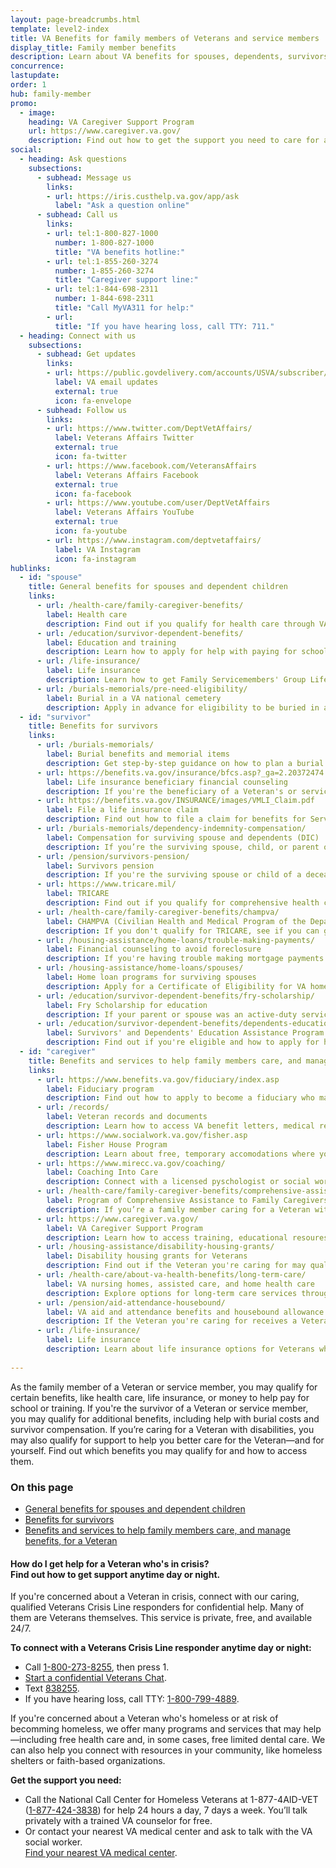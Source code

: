 ```yaml
---
layout: page-breadcrumbs.html
template: level2-index
title: VA Benefits for family members of Veterans and service members
display_title: Family member benefits
description: Learn about VA benefits for spouses, dependents, survivors, and family caregivers of Veterans and service members. 
concurrence:
lastupdate:
order: 1
hub: family-member
promo:
  - image: 
    heading: VA Caregiver Support Program
    url: https://www.caregiver.va.gov/
    description: Find out how to get the support you need to care for a Veteran.
social:
  - heading: Ask questions
    subsections:
      - subhead: Message us
        links:
        - url: https://iris.custhelp.va.gov/app/ask
          label: "Ask a question online"
      - subhead: Call us
        links:
        - url: tel:1-800-827-1000
          number: 1-800-827-1000
          title: "VA benefits hotline:"
        - url: tel:1-855-260-3274
          number: 1-855-260-3274
          title: "Caregiver support line:"
        - url: tel:1-844-698-2311
          number: 1-844-698-2311
          title: "Call MyVA311 for help:"
        - url:
          title: "If you have hearing loss, call TTY: 711."
  - heading: Connect with us 
    subsections:
      - subhead: Get updates
        links:
        - url: https://public.govdelivery.com/accounts/USVA/subscriber/new/
          label: VA email updates
          external: true
          icon: fa-envelope        
      - subhead: Follow us
        links:      
        - url: https://www.twitter.com/DeptVetAffairs/
          label: Veterans Affairs Twitter
          external: true
          icon: fa-twitter
        - url: https://www.facebook.com/VeteransAffairs
          label: Veterans Affairs Facebook
          external: true
          icon: fa-facebook
        - url: https://www.youtube.com/user/DeptVetAffairs
          label: Veterans Affairs YouTube
          external: true
          icon: fa-youtube
        - url: https://www.instagram.com/deptvetaffairs/
          label: VA Instagram
          icon: fa-instagram
hublinks:
  - id: "spouse"
    title: General benefits for spouses and dependent children
    links:
      - url: /health-care/family-caregiver-benefits/
        label: Health care
        description: Find out if you qualify for health care through VA or the Department of Defense. In certain cases, you may also qualify for health care benefits due to a disability related to your Veteran's service. If you already have health care through VA, find out how to manage your health and benefits.
      - url: /education/survivor-dependent-benefits/
        label: Education and training
        description: Learn how to apply for help with paying for school or training as the dependent or surviving spouse or child of a Veteran, and how your Veteran sponsor may transfer some of their Post-9/11 GI Bill benefits to you if they don't use them all.
      - url: /life-insurance/
        label: Life insurance
        description: Learn how to get Family Servicemembers' Group Life Insurance (FSGLI) coverage for your family. And explore other options such as getting accelerated benefits in the case of terminal illness or mortgage protection insurance for a home that's been adapted to meet the needs of a Veteran with service-connected disabilities.
      - url: /burials-memorials/pre-need-eligibility/
        label: Burial in a VA national cemetery
        description: Apply in advance for eligibility to be buried in a VA national cemetery to make the burial planning process easier for your family members in their time of need.
  - id: "survivor"
    title: Benefits for survivors
    links: 
      - url: /burials-memorials/ 
        label: Burial benefits and memorial items
        description: Get step-by-step guidance on how to plan a burial in a VA national cemetery, or in a state or tribal government Veterans cemetery. You can also apply for a burial allowance to help pay for funeral services, burial, and transportation costs as well as memorial items to honor a Veteran or Reservist, and see if you qualify for bereavement counseling and transition support.
      - url: https://benefits.va.gov/insurance/bfcs.asp?_ga=2.20372474.311206835.1546861480-1173244138.1525894550
        label: Life insurance beneficiary financial counseling
        description: If you're the beneficiary of a Veteran's or service member's life insurance policy, learn how to get free professional financial advice and will preparation services.
      - url: https://benefits.va.gov/INSURANCE/images/VMLI_Claim.pdf
        label: File a life insurance claim
        description: Find out how to file a claim for benefits for Servicemembers' Group Life Insurance (SGLI), Family Servicemembers' Group Life Insurance (FSGLI), Veterans' Group Life Insurance (VGLI), SGLI Traumatic Injury (TSGLI), or Veterans' Mortgage Life Insurance (VMLI). 
      - url: /burials-memorials/dependency-indemnity-compensation/
        label: Compensation for surviving spouse and dependents (DIC)
        description: If you’re the surviving spouse, child, or parent of a service member who died in the line of duty, or the survivor of a Veteran who died from a service-related injury or illness, find out how to apply for this tax-free monetary benefit. 
      - url: /pension/survivors-pension/
        label: Survivors pension
        description: If you're the surviving spouse or child of a deceased Veteran with wartime service, find out if you're eligible for monthly pension benefits. 
      - url: https://www.tricare.mil/
        label: TRICARE	
        description: Find out if you qualify for comprehensive health coverage through the Department of Defense's TRICARE program.
      - url: /health-care/family-caregiver-benefits/champva/
        label: CHAMPVA (Civilian Health and Medical Program of the Department of Veterans Affairs)
        description: If you don't qualify for TRICARE, see if you can get health insurance through our CHAMPVA program.
      - url: /housing-assistance/home-loans/trouble-making-payments/
        label: Financial counseling to avoid foreclosure 
        description: If you're having trouble making mortgage payments on a VA-backed or VA direct loan, find out how we can help you avoid foreclosure and keep your house.
      - url: /housing-assistance/home-loans/spouses/
        label: Home loan programs for surviving spouses
        description: Apply for a Certificate of Eligibility for VA home loan programs to buy, build, repair, or refinance a home.
      - url: /education/survivor-dependent-benefits/fry-scholarship/
        label: Fry Scholarship for education
        description: If your parent or spouse was an active-duty service member who died in the line of duty on or after September 11, 2001, find out how to apply for the Marine Gunnery Sergeant John David Fry Scholarship (Fry Scholarship). 
      - url: /education/survivor-dependent-benefits/dependents-education-assistance/
        label: Survivors' and Dependents' Education Assistance Program
        description: Find out if you're eligible and how to apply for help with paying for school or job training through this program (also known as Chapter 35).
  - id: "caregiver"
    title: Benefits and services to help family members care, and manage benefits, for a Veteran
    links:
      - url: https://www.benefits.va.gov/fiduciary/index.asp
        label: Fiduciary program
        description: Find out how to apply to become a fiduciary who manages benefits for a Veteran who can't manage their financial affairs because of injury, health conditions, or age.        
      - url: /records/
        label: Veteran records and documents 
        description: Learn how to access VA benefit letters, medical records, ID cards, and other Veteran records.
      - url: https://www.socialwork.va.gov/fisher.asp
        label: Fisher House Program
        description: Learn about free, temporary accomodations where you can stay to be near a Veteran or active duty service member who's receiving treatment in a VA health facility far from home.
      - url: https://www.mirecc.va.gov/coaching/
        label: Coaching Into Care
        description: Connect with a licensed pyschologist or social worker for guidance on how to support a Veteran in adjusting to civilian life, dealing with mental health problems, and finding the right services through VA or in the community. 
      - url: /health-care/family-caregiver-benefits/comprehensive-assistance/        
        label: Program of Comprehensive Assistance to Family Caregivers of Post-911 Veterans
        description: If you’re a family member caring for a Veteran with disabilities who was injured in the line of duty on or after September 11, 2001, find out if you're eligible and how to apply for health care benefits and other support.
      - url: https://www.caregiver.va.gov/
        label: VA Caregiver Support Program
        description: Learn how to access training, educational resoures, tools, and advice to help support you in caring for a Veteran family member.
      - url: /housing-assistance/disability-housing-grants/
        label: Disability housing grants for Veterans
        description: Find out if the Veteran you're caring for may qualify for a grant to change a home to meet their needs and live more independently with a severe disability.
      - url: /health-care/about-va-health-benefits/long-term-care/
        label: VA nursing homes, assisted care, and home health care
        description: Explore options for long-term care services through VA, including respite care when you need a break from caregiving.
      - url: /pension/aid-attendance-housebound/
        label: VA aid and attendance benefits and housebound allowance
        description: If the Veteran you're caring for receives a Veterans pension and needs help with daily activities, or is housebound, find out if they may qualify for may qualify for added monthly payments.
      - url: /life-insurance/
        label: Life insurance
        description: Learn about life insurance options for Veterans who are totally disabled, as well as how to get advance benefits if the Veteran you're caring for has a terminal illness.
  
---
```


<p class="va-introtext">
As the family member of a Veteran or service member, you may qualify for certain benefits, like health care, life insurance, or money to help pay for school or training. If you're the survivor of a Veteran or service member, you may qualify for additional benefits, including help with burial costs and survivor compensation. If you’re caring for a Veteran with disabilities, you may also qualify for support to help you better care for the Veteran—and for yourself. Find out which benefits you may qualify for and how to access them.
</p>

<h3>On this page</h3>

<ul>
  <li><a href="#spouse">General benefits for spouses and dependent children</a></li>
  <li><a href="#survivor">Benefits for survivors</a></li>
  <li><a href="#caregiver">Benefits and services to help family members care, and manage benefits, for a Veteran</a></li>
</ul>

<div class="usa-alert usa-alert-warning">
  <div class="usa-alert-body">
    <h4 class="usa-alert-heading">How do I get help for a Veteran who's in crisis?<br>
      <a id="crisis-expander-link">Find out how to get support anytime day or night.</a></h4>
    <div id="crisis-expander-content" class="expander-content expander-content-closed">
      <div class="expander-content-inner usa-alert-text">
        <p>If you're concerned about a Veteran in crisis, connect with our caring, qualified Veterans Crisis Line responders for confidential help. Many of them are Veterans themselves. This service is private, free, and available 24/7.</p>
        <p><strong>To connect with a Veterans Crisis Line responder anytime day or night:</strong></p>
        <ul>
          <li>Call <a href="tel:+1-800-273-8255">1-800-273-8255</a>, then press 1.</li>
          <li><a href="https://www.veteranscrisisline.net/ChatTermsOfService.aspx?account=Veterans%20Chat/" class="no-external-icon">Start a confidential Veterans Chat</a>.</li>
          <li>Text <a href="sms:838255">838255</a>.</li>
          <li>If you have hearing loss, call TTY: <a href="tel:+18007994889">1-800-799-4889</a>.</li>
        </ul>
        <p>If you're concerned about a Veteran who's homeless or at risk of becomming homeless, we offer many programs and services that may help—including free health care and, in some cases, free limited dental care. We can also help you connect with resources in your community, like homeless shelters or faith-based organizations.</p>
        <p><strong>Get the support you need:</strong></p>
        <ul>
          <li>Call the National Call Center for Homeless Veterans at 1-877-4AID-VET (<a href="tel:+18774243838">1-877-424-3838</a>) for help 24 hours a day, 7 days a week. You’ll talk privately with a trained VA counselor for free.</li>
          <li>Or contact your nearest VA medical center and ask to talk with the VA social worker. <br>
            <a href="/find-locations/">Find your nearest VA medical center</a>.</li>
        </ul>             
	  </div>
  	</div>
  </div>
</div>

<script type="text/javascript">
  // Toggle the expandable crisis info
  document.getElementById('crisis-expander-link')
    .addEventListener('click', function () {
      document.getElementById('crisis-expander-content').classList.toggle('expander-content-closed');
    });
</script>
